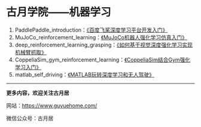# 古月学院——机器学习

1. PaddlePaddle_introduction：[《百度飞桨深度学习平台开发入门》](https://class.guyuehome.com/detail/p_60375614e4b0478a0459c9a4/6)  
2. MuJoCo_reinforcement_learning：[《MuJoCo机器人强化学习仿真入门》](https://class.guyuehome.com/detail/p_60b9a1fde4b0c726421c0a20/6)
3. deep_reinforcement_learning_grasping：[《如何基于视觉深度强化学习实现机械臂抓取》](https://class.guyuehome.com/detail/p_610c9bf8e4b0bf6430024656/6) 
4. CoppeliaSim_gym_reinforcement_learning：[《CoppeliaSim结合Gym强化学习入门》](https://class.guyuehome.com/detail/p_614c2a2de4b04518c617021b/6) 
5. matlab_self_driving：[《MATLAB玩转深度学习和无人驾驶》](https://class.guyuehome.com/detail/p_6167a00ce4b09dc46c724e91/6) 

------

**更多内容，欢迎关注古月居**

网站：https://www.guyuehome.com/

微信公众号：古月居